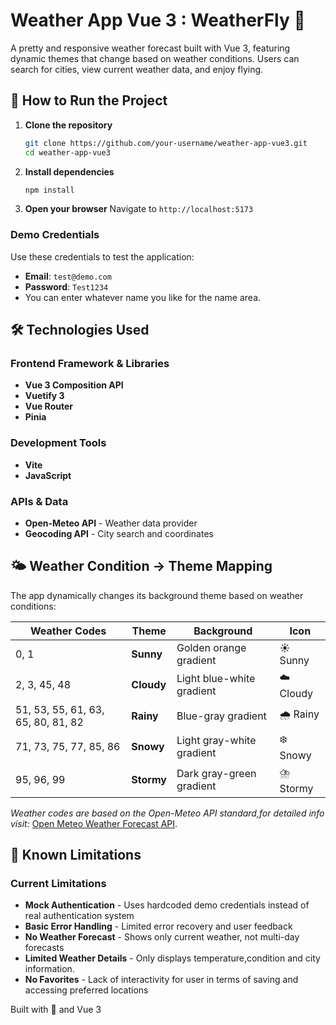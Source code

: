 # Weather App Vue 3 : WeatherFly 🦋

A pretty and responsive weather forecast built with Vue 3, featuring dynamic themes that change based on weather conditions. Users can search for cities, view current weather data, and enjoy flying.

## 🚀 How to Run the Project

1. **Clone the repository**
   ```bash
   git clone https://github.com/your-username/weather-app-vue3.git
   cd weather-app-vue3
   ```

2. **Install dependencies**
   ```bash
   npm install
   ```

 3. **Open your browser**
 Navigate to `http://localhost:5173`

### Demo Credentials
Use these credentials to test the application:
- **Email**: `test@demo.com`
- **Password**: `Test1234`
- You can enter whatever name you like for the name area.

## 🛠️ Technologies Used

### Frontend Framework & Libraries
- **Vue 3 Composition API**
- **Vuetify 3**
- **Vue Router**
- **Pinia**

### Development Tools
- **Vite**
- **JavaScript**

### APIs & Data
- **Open-Meteo API** - Weather data provider
- **Geocoding API** - City search and coordinates


## 🌤️ Weather Condition → Theme Mapping

The app dynamically changes its background theme based on weather conditions:

| Weather Codes | Theme | Background | Icon |
|---------------|--------|------------|------|
| 0, 1 | **Sunny** | Golden orange gradient | ☀️ Sunny |
| 2, 3, 45, 48 | **Cloudy** | Light blue-white gradient | ☁️ Cloudy |
| 51, 53, 55, 61, 63, 65, 80, 81, 82 | **Rainy** | Blue-gray gradient | 🌧️ Rainy |
| 71, 73, 75, 77, 85, 86 | **Snowy** | Light gray-white gradient | ❄️ Snowy |
| 95, 96, 99 | **Stormy** | Dark gray-green gradient | ⛈️ Stormy |

*Weather codes are based on the Open-Meteo API standard,for detailed info visit:* [Open Meteo Weather Forecast API](https://open-meteo.com/en/docs?current=weather_code).


## 🚧 Known Limitations

### Current Limitations
- **Mock Authentication** - Uses hardcoded demo credentials instead of real authentication system
- **Basic Error Handling** - Limited error recovery and user feedback
- **No Weather Forecast** - Shows only current weather, not multi-day forecasts
- **Limited Weather Details** - Only displays temperature,condition and city information.
- **No Favorites** - Lack of interactivity for user in terms of saving and accessing preferred locations

Built with 🦋 and Vue 3
